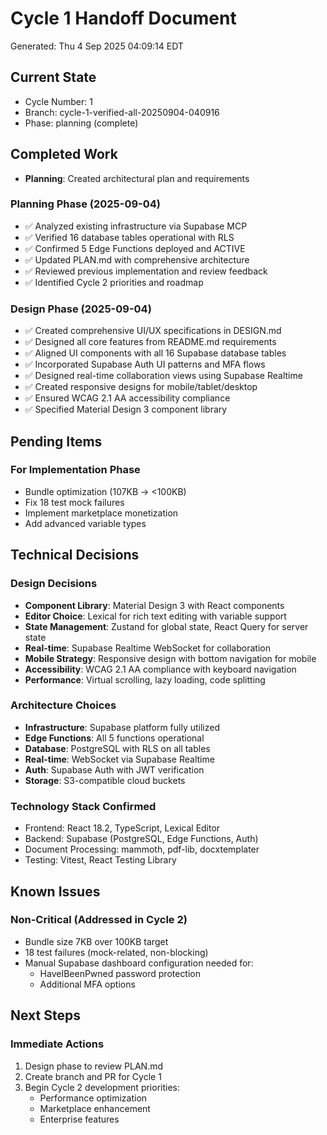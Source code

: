 # Cycle 1 Handoff Document

Generated: Thu  4 Sep 2025 04:09:14 EDT

## Current State
- Cycle Number: 1
- Branch: cycle-1-verified-all-20250904-040916
- Phase: planning (complete)

## Completed Work
<!-- Updated by each agent as they complete their phase -->
- **Planning**: Created architectural plan and requirements
### Planning Phase (2025-09-04)
- ✅ Analyzed existing infrastructure via Supabase MCP
- ✅ Verified 16 database tables operational with RLS
- ✅ Confirmed 5 Edge Functions deployed and ACTIVE
- ✅ Updated PLAN.md with comprehensive architecture
- ✅ Reviewed previous implementation and review feedback
- ✅ Identified Cycle 2 priorities and roadmap

### Design Phase (2025-09-04)
- ✅ Created comprehensive UI/UX specifications in DESIGN.md
- ✅ Designed all core features from README.md requirements
- ✅ Aligned UI components with all 16 Supabase database tables
- ✅ Incorporated Supabase Auth UI patterns and MFA flows
- ✅ Designed real-time collaboration views using Supabase Realtime
- ✅ Created responsive designs for mobile/tablet/desktop
- ✅ Ensured WCAG 2.1 AA accessibility compliance
- ✅ Specified Material Design 3 component library

## Pending Items
<!-- Items that need attention in the next phase or cycle -->
### For Implementation Phase
- Bundle optimization (107KB → <100KB)
- Fix 18 test mock failures
- Implement marketplace monetization
- Add advanced variable types

## Technical Decisions
<!-- Important technical decisions made during this cycle -->
### Design Decisions
- **Component Library**: Material Design 3 with React components
- **Editor Choice**: Lexical for rich text editing with variable support
- **State Management**: Zustand for global state, React Query for server state
- **Real-time**: Supabase Realtime WebSocket for collaboration
- **Mobile Strategy**: Responsive design with bottom navigation for mobile
- **Accessibility**: WCAG 2.1 AA compliance with keyboard navigation
- **Performance**: Virtual scrolling, lazy loading, code splitting

### Architecture Choices
- **Infrastructure**: Supabase platform fully utilized
- **Edge Functions**: All 5 functions operational
- **Database**: PostgreSQL with RLS on all tables
- **Real-time**: WebSocket via Supabase Realtime
- **Auth**: Supabase Auth with JWT verification
- **Storage**: S3-compatible cloud buckets

### Technology Stack Confirmed
- Frontend: React 18.2, TypeScript, Lexical Editor
- Backend: Supabase (PostgreSQL, Edge Functions, Auth)
- Document Processing: mammoth, pdf-lib, docxtemplater
- Testing: Vitest, React Testing Library

## Known Issues
<!-- Issues discovered but not yet resolved -->
### Non-Critical (Addressed in Cycle 2)
- Bundle size 7KB over 100KB target
- 18 test failures (mock-related, non-blocking)
- Manual Supabase dashboard configuration needed for:
  - HaveIBeenPwned password protection
  - Additional MFA options

## Next Steps
<!-- Clear action items for the next agent/cycle -->
### Immediate Actions
1. Design phase to review PLAN.md
2. Create branch and PR for Cycle 1
3. Begin Cycle 2 development priorities:
   - Performance optimization
   - Marketplace enhancement
   - Enterprise features

